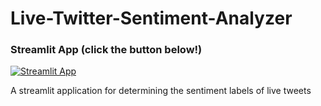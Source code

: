 # Live-Twitter-Sentiment-Analyzer
### Streamlit App (click the button below!)

[![Streamlit App](https://static.streamlit.io/badges/streamlit_badge_black_white.svg)](https://garroshub-live-twitter-sentiment-analyzer-app-gfp1fr.streamlitapp.com/)

A streamlit application for determining the sentiment labels of live tweets
